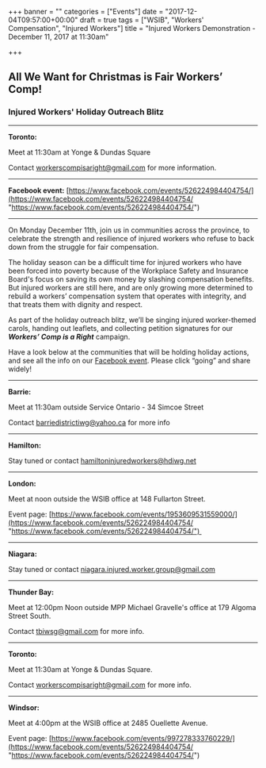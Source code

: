 +++
banner = ""
categories = ["Events"]
date = "2017-12-04T09:57:00+00:00"
draft = true
tags = ["WSIB", "Workers' Compensation", "Injured Workers"]
title = "Injured Workers Demonstration - December 11, 2017 at 11:30am"

+++
## **All We Want for Christmas is Fair Workers’ Comp!**

### **Injured Workers' Holiday Outreach Blitz**

---

**Toronto:** 

Meet at 11:30am at Yonge & Dundas Square

Contact [workerscompisaright@gmail.com](mailto:workerscompisaright@gmail.com) for more information.

---

**Facebook event:** [https://www.facebook.com/events/526224984404754/](https://www.facebook.com/events/526224984404754/ "https://www.facebook.com/events/526224984404754/") 

---

On Monday December 11th, join us in communities across the province, to celebrate the strength and resilience of injured workers who refuse to back down from the struggle for fair compensation.   
   
The holiday season can be a difficult time for injured workers who have been forced into poverty because of the Workplace Safety and Insurance Board's focus on saving its own money by slashing compensation benefits. But injured workers are still here, and are only growing more determined to rebuild a workers’ compensation system that operates with integrity, and that treats them with dignity and respect.   
   
As part of the holiday outreach blitz, we’ll be singing injured worker-themed carols, handing out leaflets, and collecting petition signatures for our **_Workers’ Comp is a Right_** campaign.   
   
Have a look below at the communities that will be holding holiday actions, and see all the info on our [Facebook event](https://www.facebook.com/events/526224984404754/). Please click “going” and share widely! 

---

**Barrie:**

Meet at 11:30am outside Service Ontario - 34 Simcoe Street

Contact [barriedistrictiwg@yahoo.ca](mailto:barriedistrictiwg@yahoo.ca) for more info

---

**Hamilton:** 

Stay tuned or contact [hamiltoninjuredworkers@hdiwg.net](mailto:hamiltoninjuredworkers@hdiwg.net) 

---

**London:**

Meet at noon outside the WSIB office at 148 Fullarton Street.

Event page: [https://www.facebook.com/events/1953609531559000/](https://www.facebook.com/events/526224984404754/ "https://www.facebook.com/events/526224984404754/")  

---

**Niagara:** 

Stay tuned or contact [niagara.injured.worker.group@gmail.com](mailto:niagara.injured.worker.group@gmail.com) 

---

**Thunder Bay:** 

Meet at 12:00pm Noon outside MPP Michael Gravelle's office at 179 Algoma Street South.

Contact [tbiwsg@gmail.com](mailto:tbiwsg@gmail.com) for more info.

---

**Toronto:** 

Meet at 11:30am at Yonge & Dundas Square.

Contact [workerscompisaright@gmail.com](mailto:workerscompisaright@gmail.com) for more info.

---

**Windsor:** 

Meet at 4:00pm at the WSIB office at 2485 Ouellette Avenue.

Event page: [https://www.facebook.com/events/997278333760229/](https://www.facebook.com/events/526224984404754/ "https://www.facebook.com/events/526224984404754/") 